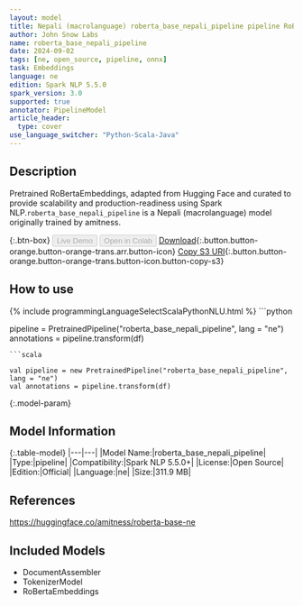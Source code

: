```yaml
---
layout: model
title: Nepali (macrolanguage) roberta_base_nepali_pipeline pipeline RoBertaEmbeddings from amitness
author: John Snow Labs
name: roberta_base_nepali_pipeline
date: 2024-09-02
tags: [ne, open_source, pipeline, onnx]
task: Embeddings
language: ne
edition: Spark NLP 5.5.0
spark_version: 3.0
supported: true
annotator: PipelineModel
article_header:
  type: cover
use_language_switcher: "Python-Scala-Java"
---
```


## Description

Pretrained RoBertaEmbeddings, adapted from Hugging Face and curated to provide scalability and production-readiness using Spark NLP.`roberta_base_nepali_pipeline` is a Nepali (macrolanguage) model originally trained by amitness.

{:.btn-box}
<button class="button button-orange" disabled>Live Demo</button>
<button class="button button-orange" disabled>Open in Colab</button>
[Download](https://s3.amazonaws.com/auxdata.johnsnowlabs.com/public/models/roberta_base_nepali_pipeline_ne_5.5.0_3.0_1725264519567.zip){:.button.button-orange.button-orange-trans.arr.button-icon}
[Copy S3 URI](s3://auxdata.johnsnowlabs.com/public/models/roberta_base_nepali_pipeline_ne_5.5.0_3.0_1725264519567.zip){:.button.button-orange.button-orange-trans.button-icon.button-copy-s3}

## How to use



<div class="tabs-box" markdown="1">
{% include programmingLanguageSelectScalaPythonNLU.html %}
```python

pipeline = PretrainedPipeline("roberta_base_nepali_pipeline", lang = "ne")
annotations =  pipeline.transform(df)   

```
```scala

val pipeline = new PretrainedPipeline("roberta_base_nepali_pipeline", lang = "ne")
val annotations = pipeline.transform(df)

```
</div>

{:.model-param}
## Model Information

{:.table-model}
|---|---|
|Model Name:|roberta_base_nepali_pipeline|
|Type:|pipeline|
|Compatibility:|Spark NLP 5.5.0+|
|License:|Open Source|
|Edition:|Official|
|Language:|ne|
|Size:|311.9 MB|

## References

https://huggingface.co/amitness/roberta-base-ne

## Included Models

- DocumentAssembler
- TokenizerModel
- RoBertaEmbeddings